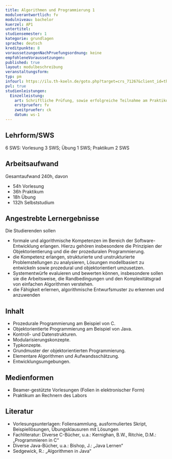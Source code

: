 ```yaml
---
title: Algorithmen und Programmierung 1
modulverantwortlich: fv
modulniveau: bachelor
kuerzel: AP1
untertitel:
studiensemester: 1
kategorie: grundlagen
sprache: deutsch
kreditpunkte: 8
voraussetzungenNachPruefungsordnung: keine
empfohleneVoraussetzungen: 
published: true
layout: modulbeschreibung
veranstaltungsform: 
typ: pm
infourl: https://ilu.th-koeln.de/goto.php?target=crs_71267&client_id=thkilu
pvl: true
studienleistungen:
  Einzelleistung:
    art: Schriftliche Prüfung, sowie erfolgreiche Teilnahme am Praktikum als Prüfungsvorleistung
    erstpruefer: fv
    zweitpruefer: ck
    datum: ws-1
---
```


## Lehrform/SWS

6 SWS: Vorlesung 3 SWS; Übung 1 SWS; Praktikum 2 SWS

## Arbeitsaufwand

Gesamtaufwand 240h, davon 

- 54h Vorlesung 
- 36h Praktikum
- 18h Übung
- 132h Selbststudium 

## Angestrebte Lernergebnisse

Die Studierenden sollen

- formale und algorithmische Kompetenzen im Bereich der Software-Entwicklung erlangen. Hierzu gehören insbesondere die Prinzipien der Objektorientierung und die der prozeduralen Programmierung.
- die Kompetenz erlangen, strukturierte und unstrukturierte Problemstellungen zu analysieren, Lösungen modellbasiert zu entwickeln sowie prozedural und objektorientiert umzusetzen.
- Systementwürfe evaluieren und bewerten können, insbesondere sollen sie die Arbeitsweise, die Randbedingungen und den Komplexitätsgrad von einfachen Algorithmen verstehen.
- die Fähigkeit erlernen, algorithmische Entwurfsmuster zu erkennen und anzuwenden

## Inhalt
* Prozedurale Programmierung am Beispiel von C.
* Objektorientierte Programmierung am Beispiel von Java.
* Kontroll- und Datenstrukturen.
* Modularisierungskonzepte.
* Typkonzepte.
* Grundmuster der objektorientierten Programmierung.
* Elementare Algorithmen und Aufwandsschätzung.
* Entwicklungsumgebungen.


## Medienformen
- Beamer-gestützte Vorlesungen (Folien in elektronischer Form) 
- Praktikum an Rechnern des Labors

## Literatur

* Vorlesungsunterlagen: Foliensammlung, ausformuliertes Skript, Beispiellösungen, Übungsklausuren mit Lösungen
* Fachliteratur: Diverse C-Bücher, u.a.: Kernighan, B.W., Ritchie, D.M.: „Programmieren in C“
* Diverse Java-Bücher, u.a.: Bishop, J.: „Java Lernen“
* Sedgewick, R.: „Algorithmen in Java“

